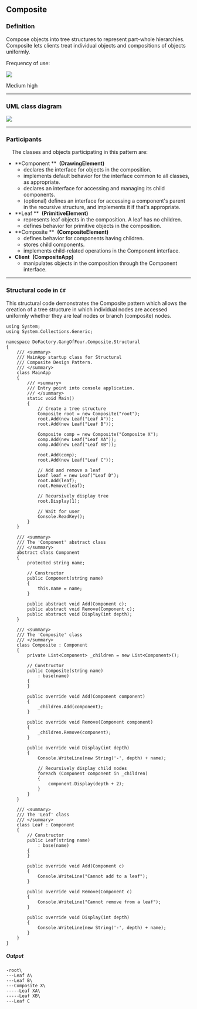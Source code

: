 Composite
------

### Definition

Compose objects into tree structures to represent part-whole hierarchies. Composite lets clients treat individual objects and compositions of objects uniformly.

Frequency of use:

![](https://www.dofactory.com/images/use_medium_high.gif)

Medium high

* * * * *

### UML class diagram

![](https://www.dofactory.com/images/diagrams/net/composite.gif)

* * * * *

### Participants

    The classes and objects participating in this pattern are:

-   **Component **  **(DrawingElement)**
    -   declares the interface for objects in the composition.
    -   implements default behavior for the interface common to all classes, as appropriate.
    -   declares an interface for accessing and managing its child components.
    -   (optional) defines an interface for accessing a component's parent in the recursive structure, and implements it if that's appropriate.
-   **Leaf **  **(PrimitiveElement)**
    -   represents leaf objects in the composition. A leaf has no children.
    -   defines behavior for primitive objects in the composition.
-   **Composite **  **(CompositeElement)**
    -   defines behavior for components having children.
    -   stores child components.
    -   implements child-related operations in the Component interface.
-   **Client**  **(CompositeApp)**
    -   manipulates objects in the composition through the Component interface.

* * * * *

### Structural code in `C#`

This structural code demonstrates the Composite pattern which allows the creation of a tree structure in which individual nodes are accessed uniformly whether they are leaf nodes or branch (composite) nodes.

    using System;
    using System.Collections.Generic;
    
    namespace DoFactory.GangOfFour.Composite.Structural
    {
        /// <summary>
        /// MainApp startup class for Structural 
        /// Composite Design Pattern.
        /// </summary>
        class MainApp
        {
            /// <summary>
            /// Entry point into console application.
            /// </summary>
            static void Main()
            {
                // Create a tree structure
                Composite root = new Composite("root");
                root.Add(new Leaf("Leaf A"));
                root.Add(new Leaf("Leaf B"));
    
                Composite comp = new Composite("Composite X");
                comp.Add(new Leaf("Leaf XA"));
                comp.Add(new Leaf("Leaf XB"));
    
                root.Add(comp);
                root.Add(new Leaf("Leaf C"));
    
                // Add and remove a leaf
                Leaf leaf = new Leaf("Leaf D");
                root.Add(leaf);
                root.Remove(leaf);
    
                // Recursively display tree
                root.Display(1);
    
                // Wait for user
                Console.ReadKey();
            }
        }
    
        /// <summary>
        /// The 'Component' abstract class
        /// </summary>
        abstract class Component
        {
            protected string name;
    
            // Constructor
            public Component(string name)
            {
                this.name = name;
            }
    
            public abstract void Add(Component c);
            public abstract void Remove(Component c);
            public abstract void Display(int depth);
        }
    
        /// <summary>
        /// The 'Composite' class
        /// </summary>
        class Composite : Component
        {
            private List<Component> _children = new List<Component>();
    
            // Constructor
            public Composite(string name)
                : base(name)
            {
            }
    
            public override void Add(Component component)
            {
                _children.Add(component);
            }
    
            public override void Remove(Component component)
            {
                _children.Remove(component);
            }
    
            public override void Display(int depth)
            {
                Console.WriteLine(new String('-', depth) + name);
    
                // Recursively display child nodes
                foreach (Component component in _children)
                {
                    component.Display(depth + 2);
                }
            }
        }
    
        /// <summary>
        /// The 'Leaf' class
        /// </summary>
        class Leaf : Component
        {
            // Constructor
            public Leaf(string name)
                : base(name)
            {
            }
    
            public override void Add(Component c)
            {
                Console.WriteLine("Cannot add to a leaf");
            }
    
            public override void Remove(Component c)
            {
                Console.WriteLine("Cannot remove from a leaf");
            }
    
            public override void Display(int depth)
            {
                Console.WriteLine(new String('-', depth) + name);
            }
        }
    }

##### Output

    -root\
    ---Leaf A\
    ---Leaf B\
    ---Composite X\
    -----Leaf XA\
    -----Leaf XB\
    ---Leaf C
